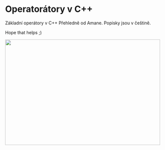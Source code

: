 # Operatorátory v C++
Základní operátory v C++ Přehledně od Amane. Popisky jsou v češtině.

Hope that helps ;)

<img src="https://raw.githubusercontent.com/laynH/Anime-Girls-Holding-Programming-Books/master/C%2B%2B/Sakura_Nene_CPP.jpg" height="340" width="500" >
